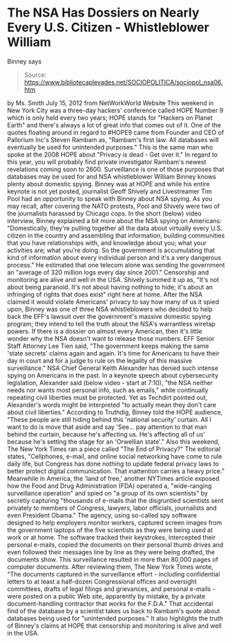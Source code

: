 # The NSA Has Dossiers on Nearly Every U.S. Citizen - Whistleblower William 
Binney says

> Source: https://www.bibliotecapleyades.net/SOCIOPOLITICA/sociopol_nsa06.htm

by Ms. Smith
July 15, 2012
from
NetWorkWorld Website
This weekend in New York City was a three-day hackers' conference called
HOPE Number 9 which is only held every two years; HOPE stands for
"Hackers on Planet Earth" and there's always a lot of great info that comes
out of it.
One of the quotes floating around in regard to #HOPE9 came from Founder and
CEO of Pallorium Inc's
Steven Rambam as,
"Rambam's first law: All databases will
eventually be used for unintended purposes."
This is the same man who spoke at the 2008 HOPE
about "Privacy is dead - Get over it."
In regard to this year, you will probably find
private investigator Rambam's newest revelations
coming soon to 2600.
Surveillance is one of those purposes that databases may be used for and
NSA
whistleblower William Binney knows plenty about domestic spying.
Binney was at HOPE and while his entire keynote is not yet posted,
journalist Geoff Shively and Livestreamer Tim Pool had an
opportunity to speak with Binney about NSA spying.
As you may recall, after
covering the NATO protests, Pool and Shively were two of the journalists
harassed by Chicago cops.
In the short (below) video interview, Binney explained a
bit more about the NSA spying on Americans:
"Domestically, they're pulling together all
the data about virtually every U.S. citizen in the country and
assembling that information, building communities that you have
relationships with, and knowledge about you; what your activities are;
what you're doing.
So the government is accumulating that kind
of information about every individual person and it's a very dangerous
process." He estimated that one telecom alone was sending the government
an "average of 320 million logs every day since 2001."
Censorship and monitoring are alive and well in
the USA. Shively summed it up as,
"It's not about being paranoid. It's not
about having nothing to hide; it's about an infringing of rights that
does exist" right here at home.
After the
NSA claimed it would violate
Americans' privacy to say how many of us it spied upon, Binney was one of
three NSA whistleblowers who decided to help back
the EFF's lawsuit over the
government's massive domestic spying program; they intend to tell the truth
about the NSA's warrantless wiretap powers.
If there is a dossier on almost every American,
then it's little wonder why the NSA doesn't want to release those numbers.
EFF Senior Staff Attorney Lee Tien
said,
"The government keeps making the same 'state
secrets' claims again and again. It's time for Americans to have their
day in court and for a judge to rule on the legality of this massive
surveillance."
NSA Chief General Keith Alexander
has
denied such intense spying on Americans in the past.
In a keynote speech about cybersecurity
legislation, Alexander said (below video - start at 7:10),
"the NSA neither needs nor wants most
personal info, such as emails," while continually repeating civil
liberties must be protected.
Yet as Techdirt
pointed out, Alexander's words
might be interpreted "to actually mean they don't care about civil
liberties."
According to Truthdig, Binney told the HOPE audience,
"These people are still hiding behind this
'national security' curtain. All I want to do is move that aside and say
'See... pay attention to that man behind the curtain, because he's
affecting us. He's affecting all of us' because he's setting the stage
for an 'Orwellian state'."
Also this weekend, The New York Times ran a
piece called "The End of Privacy?"
The editorial states,
"Cellphones, e-mail, and online social
networking have come to rule daily life, but Congress has done nothing
to update federal privacy laws to better protect digital communication.
That inattention carries a heavy price."
Meanwhile in America, the 'land of free,'
another NYTimes
article exposed how the Food and Drug Administration
(FDA) operated a,
"wide-ranging surveillance operation" and
spied on "a group of its own scientists" by secretly capturing
"thousands of e-mails that the disgruntled scientists sent privately to
members of Congress, lawyers, labor officials, journalists and even
President Obama."
The agency, using so-called spy software
designed to help employers monitor workers, captured screen images from the
government laptops of the five scientists as they were being used at work or
at home.
The software tracked their keystrokes,
intercepted their personal e-mails, copied the documents on their personal
thumb drives and even followed their messages line by line as they were
being drafted, the documents show.
This surveillance resulted in more than 80,000 pages of computer documents.
After reviewing them, The New York Times
wrote,
"The documents captured in the surveillance
effort - including confidential letters to at least a half-dozen
Congressional offices and oversight committees, drafts of legal filings
and grievances, and personal e-mails - were posted on a public Web site,
apparently by mistake, by a private document-handling contractor that
works for the F.D.A."
That accidental find of the database by a
scientist takes us back to Rambam's quote about databases being used for
"unintended purposes."
It also highlights the truth of Binney's claims
at HOPE that censorship and monitoring is alive and well in the USA.
